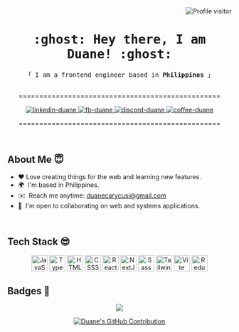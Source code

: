 <!-- <a href="https://www.github.com/bouncydragon" target="_blank" rel="noreferrer"><img
src="https://img.shields.io/github/followers/bouncydragon?logo=github&style=for-the-badge&color=ec4899&labelColor=27272a" align="left"/></a> -->

<a href="https://komarev.com/ghpvc/?username=bouncydragon">
  <img align="right" src="https://komarev.com/ghpvc/?username=bouncydragon&label=Visitors&color=0e75b6&style=flat" alt="Profile visitor" />
</a>
<br />

<h1 align="center">
  <samp>:ghost: Hey there, I am 
    <b>Duane! :ghost:</b>
  </samp>
</h1>

<p align="center"> 
  <samp>
    「 I am a frontend engineer based in <b>Philippines</b> 」
    <br>
    <br>
  </samp>
</p>

<p align="center"> ================================================= </p>
<p align="center">
 <a href="https://linkedin.com/in/duanecarycusi" target="_blank">
  <img src="https://img.shields.io/badge/LinkedIn-0077B5?style=for-the-badge&logo=linkedin&logoColor=white" alt="linkedin-duane"/>
 </a>
 <a href="https://m.me/bouncydragon" target="_blank">
  <img src="https://img.shields.io/badge/Facebook-1877F2?style=for-the-badge&logo=facebook&logoColor=white" alt="fb-duane"  />
  </a>
    <a href="https://discord.com/users/bouncydragon#0006" target="_blank">
  <img src="https://img.shields.io/badge/Discord-5865F2?style=for-the-badge&logo=discord&logoColor=white" alt="discord-duane"/>
 </a>
  <a href="https://www.buymeacoffee.com/duanecusi" target="_blank">
  <img src="https://img.shields.io/badge/Buy_Me_A_Coffee-FFDD00?style=for-the-badge&logo=buy-me-a-coffee&logoColor=black" alt="coffee-duane"/>
 </a>

</p>
<p align="center"> ================================================= </p>
<br />


<!-- About Section -->
## About Me 😇

* ❤️  Love creating things for the web and learning new features.
* 🌍  I'm based in Philippines.
* ✉️  Reach me anytime: [duanecarycusi@gmail.com](mailto:duanecarycusi@gmail.com)
* 🤝  I'm open to collaborating on web and systems applications.

<br />

## Tech Stack 😎

<p align="center">
<a href="https://developer.mozilla.org/en-US/docs/Web/JavaScript" target="_blank" rel="noreferrer"><img src="https://raw.githubusercontent.com/danielcranney/readme-generator/main/public/icons/skills/javascript-colored.svg" width="36" height="36" alt="JavaScript" /></a>
<a href="https://www.typescriptlang.org/" target="_blank" rel="noreferrer"><img src="https://raw.githubusercontent.com/danielcranney/readme-generator/main/public/icons/skills/typescript-colored.svg" width="36" height="36" alt="TypeScript" /></a>
<a href="https://developer.mozilla.org/en-US/docs/Glossary/HTML5" target="_blank" rel="noreferrer"><img src="https://raw.githubusercontent.com/danielcranney/readme-generator/main/public/icons/skills/html5-colored.svg" width="36" height="36" alt="HTML5" /></a>
<a href="https://www.w3.org/TR/CSS/#css" target="_blank" rel="noreferrer"><img src="https://raw.githubusercontent.com/danielcranney/readme-generator/main/public/icons/skills/css3-colored.svg" width="36" height="36" alt="CSS3" /></a>
<a href="https://reactjs.org/" target="_blank" rel="noreferrer"><img src="https://raw.githubusercontent.com/danielcranney/readme-generator/main/public/icons/skills/react-colored.svg" width="36" height="36" alt="React" /></a>
<a href="https://nextjs.org/docs" target="_blank" rel="noreferrer"><img src="https://raw.githubusercontent.com/danielcranney/readme-generator/main/public/icons/skills/nextjs-colored.svg" width="36" height="36" alt="NextJs" /></a>
<a href="https://sass-lang.com/" target="_blank" rel="noreferrer"><img src="https://raw.githubusercontent.com/danielcranney/readme-generator/main/public/icons/skills/sass-colored.svg" width="36" height="36" alt="Sass" /></a>
<a href="https://tailwindcss.com/" target="_blank" rel="noreferrer"><img src="https://raw.githubusercontent.com/danielcranney/readme-generator/main/public/icons/skills/tailwindcss-colored.svg" width="36" height="36" alt="TailwindCSS" /></a>
<a href="https://vitejs.dev/" target="_blank" rel="noreferrer"><img src="https://raw.githubusercontent.com/danielcranney/readme-generator/main/public/icons/skills/vite-colored.svg" width="36" height="36" alt="Vite" /></a>
<a href="https://redux.js.org/" target="_blank" rel="noreferrer"><img src="https://raw.githubusercontent.com/danielcranney/readme-generator/main/public/icons/skills/redux-colored.svg" width="36" height="36" alt="Redux" /></a>
</p>

## Badges 💯

<p align="center">
  <a href="http://www.github.com/bouncydragon"><img src="https://github-readme-streak-stats.herokuapp.com/?user=bouncydragon&stroke=ffffff&background=27272a&ring=ec4899&fire=ec4899&currStreakNum=ffffff&currStreakLabel=ec4899&sideNums=ffffff&sideLabels=ffffff&dates=ffffff&hide_border=true" />
  </a>
</p>

<p align="center">
  <a href="https://github.com/bouncydragon">
    <img src="https://github-profile-summary-cards.vercel.app/api/cards/profile-details?username=bouncydragon&theme=monokai" alt="Duane's GitHub Contribution"/>
  </a>
</p>
